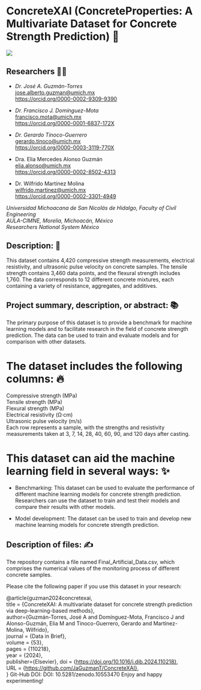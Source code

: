 # ConcreteXAI (ConcreteProperties: A Multivariate Dataset for Concrete Strength Prediction) 🏫
![](Distribution.png)

## Researchers 🧑‍🔬
- *Dr. José A. Guzmán-Torres* <br />
jose.alberto.guzman@umich.mx <br />
https://orcid.org/0000-0002-9309-9390

- *Dr. Francisco J. Domínguez-Mota* <br />
francisco.mota@umich.mx <br />
https://orcid.org/0000-0001-6837-172X
- *Dr. Gerardo Tinoco-Guerrero* <br />
gerardo.tinoco@umich.mx <br />
https://orcid.org/0000-0003-3119-770X
- Dra. Elia Mercedes Alonso Guzmán <br />
elia.alonso@umich.mx <br />
https://orcid.org/0000-0002-8502-4313
- Dr. Wilfrido Martínez Molina <br />
wilfrido.martinez@umich.mx <br />
https://orcid.org/0000-0002-3301-4949

*Universidad Michoacana de San Nicolás de Hidalgo, Faculty of Civil Engineering* <br />
*AULA-CIMNE, Morelia, Michoacán, México* <br />
*Researchers National System México*




## Description: 📝
This dataset contains 4,420 compressive strength measurements, electrical resistivity, and ultrasonic pulse velocity on concrete samples. The tensile strength contains 3,460 data points, and the flexural strength includes 1,760. The data corresponds to 12 different concrete mixtures, each containing a variety of resistance, aggregates, and additives.

## Project summary, description, or abstract: 📚

The primary purpose of this dataset is to provide a benchmark for machine learning models and to facilitate research in the field of concrete strength prediction. The data can be used to train and evaluate models and for comparison with other datasets.

# The dataset includes the following columns: 🔥

Compressive strength (MPa) <br />
Tensile strength (MPa) <br />
Flexural strength (MPa) <br />
Electrical resistivity (Ω·cm) <br />
Ultrasonic pulse velocity (m/s) <br />
Each row represents a sample, with the strengths and resistivity measurements taken at 3, 7, 14, 28, 40, 60, 90, and 120 days after casting. 

# This dataset can aid the machine learning field in several ways: ✨

- Benchmarking: This dataset can be used to evaluate the performance of different machine learning models for concrete strength prediction. Researchers can use the dataset to train and test their models and compare their results with other models.

- Model development: The dataset can be used to train and develop new machine learning models for concrete strength prediction.

## Description of files: ✍️
The repository contains a file named Final_Artificial_Data.csv, which comprises the numerical values of the monitoring process of different concrete samples.

Please cite the following paper if you use this dataset in your research:

@article{guzman2024concretexai, <br />
  title = {ConcreteXAI: A multivariate dataset for concrete strength prediction via deep-learning-based methods}, <br />
  author={Guzmán-Torres, José A and Domínguez-Mota, Francisco J and Alonso-Guzmán, Elia M and Tinoco-Guerrero, Gerardo and Martínez-Molina, Wilfrido}, <br />
  journal = {Data in Brief}, <br />
  volume = {53}, <br />
  pages = {110218}, <br />
  year = {2024}, <br />
  publisher={Elsevier}, <be />
  doi = {https://doi.org/10.1016/j.dib.2024.110218}, <br />
  URL = {https://github.com/JaGuzmanT/ConcreteXAI}, <br />
}
Git-Hub DOI: DOI: 10.5281/zenodo.10553470
Enjoy and happy experimenting!
